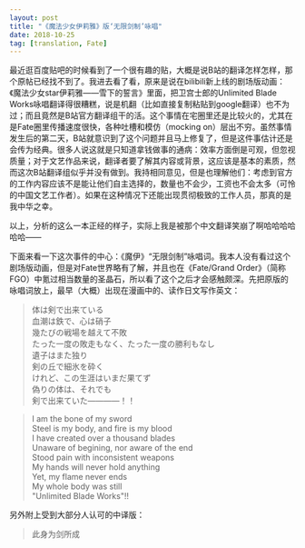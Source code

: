 ```yaml
---
layout: post
title: "《魔法少女伊莉雅》版‘无限剑制’咏唱"
date: 2018-10-25
tag: [translation, Fate]
---
```


最近逛百度贴吧的时候看到了一个很有趣的贴，大概是说B站的翻译怎样怎样，那个原帖已经找不到了。我进去看了看，原来是说在bilibili新上线的剧场版动画：《魔法少女star伊莉雅——雪下的誓言》里面，把卫宫士郎的Unlimited Blade Works咏唱翻译得很糟糕，说是机翻（比如直接复制粘贴到google翻译）也不为过；而且竟然是B站官方翻译组干的活。这个事情在宅圈里还是比较火的，尤其在是Fate圈里传播速度很快，各种吐槽和模仿（mocking on）层出不穷。虽然事情发生后的第二天，B站就意识到了这个问题并且马上修复了，但是这件事估计还是会传为经典。很多人说这就是只知道拿钱做事的通病：效率方面倒是可观，但忽视质量；对于文艺作品来说，翻译者要了解其内容或背景，这应该是基本的素质，然而这次B站翻译组似乎并没有做到。我持相同意见，但是也理解他们：考虑到官方的工作内容应该不是能让他们自主选择的，数量也不会少，工资也不会太多（可怜的中国文艺工作者）。如果在这种情况下还能出现贯彻极致的工作人员，那真的是我中华之幸。

以上，分析的这么一本正经的样子，实际上我是被那个中文翻译笑崩了啊哈哈哈哈哈哈——

下面来看一下这次事件的中心：《魔伊》“无限剑制”咏唱词。我本人没有看过这个剧场版动画，但是对Fate世界略有了解，并且也在《Fate/Grand Order》（简称FGO）中氪过相当数量的圣晶石，所以看了这个之后才会感触颇深。先把原版的咏唱词放上，最早（大概）出现在漫画中的、读作日文写作英文：

>体は剣で出来ている  
 血潮は鉄で、心は硝子  
 幾たびの戦場を越えて不敗  
 たった一度の敗走もなく、たった一度の勝利もなし  
 遺子はまた独り  
 剣の丘で細氷を砕く  
 けれど、この生涯はいまだ果てず  
 偽りの体は、それでも  
 剣で出来ていた――――！！
 
>I am the bone of my sword  
 Steel is my body, and fire is my blood  
 I have created over a thousand blades  
 Unaware of begining, nor aware of the end  
 Stood pain with inconsistent weapons  
 My hands will never hold anything  
 Yet, my flame never ends  
 My whole body was still  
 "Unlimited Blade Works"!!
 
另外附上受到大部分人认可的中译版：

>此身为剑所成

